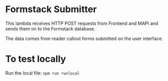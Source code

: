 # Formstack Submitter 

This lambda receives HTTP POST requests from Frontend and MAPI and sends them on to the Formstack database. 

The data comes from reader callout forms submitted on the user interface.

# To test locally

Run the local file: `npm run runlocal`


